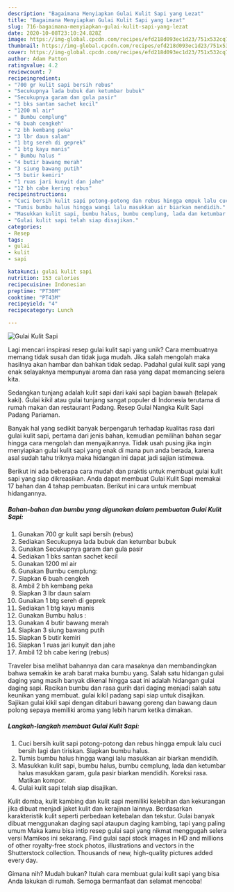 ```yaml
---
description: "Bagaimana Menyiapkan Gulai Kulit Sapi yang Lezat"
title: "Bagaimana Menyiapkan Gulai Kulit Sapi yang Lezat"
slug: 716-bagaimana-menyiapkan-gulai-kulit-sapi-yang-lezat
date: 2020-10-08T23:10:24.828Z
image: https://img-global.cpcdn.com/recipes/efd218d093ec1d23/751x532cq70/gulai-kulit-sapi-foto-resep-utama.jpg
thumbnail: https://img-global.cpcdn.com/recipes/efd218d093ec1d23/751x532cq70/gulai-kulit-sapi-foto-resep-utama.jpg
cover: https://img-global.cpcdn.com/recipes/efd218d093ec1d23/751x532cq70/gulai-kulit-sapi-foto-resep-utama.jpg
author: Adam Patton
ratingvalue: 4.2
reviewcount: 7
recipeingredient:
- "700 gr kulit sapi bersih rebus"
- "Secukupnya lada bubuk dan ketumbar bubuk"
- "Secukupnya garam dan gula pasir"
- "1 bks santan sachet kecil"
- "1200 ml air"
- " Bumbu cemplung"
- "6 buah cengkeh"
- "2 bh kembang peka"
- "3 lbr daun salam"
- "1 btg sereh di geprek"
- "1 btg kayu manis"
- " Bumbu halus "
- "4 butir bawang merah"
- "3 siung bawang putih"
- "5 butir kemiri"
- "1 ruas jari kunyit dan jahe"
- "12 bh cabe kering rebus"
recipeinstructions:
- "Cuci bersih kulit sapi potong-potong dan rebus hingga empuk lalu cuci bersih lagi dan tiriskan. Siapkan bumbu halus."
- "Tumis bumbu halus hingga wangi lalu masukkan air biarkan mendidih."
- "Masukkan kulit sapi, bumbu halus, bumbu cemplung, lada dan ketumbar halus masukkan garam, gula pasir biarkan mendidih. Koreksi rasa. Matikan kompor."
- "Gulai kulit sapi telah siap disajikan."
categories:
- Resep
tags:
- gulai
- kulit
- sapi

katakunci: gulai kulit sapi 
nutrition: 153 calories
recipecuisine: Indonesian
preptime: "PT30M"
cooktime: "PT43M"
recipeyield: "4"
recipecategory: Lunch

---
```



![Gulai Kulit Sapi](https://img-global.cpcdn.com/recipes/efd218d093ec1d23/751x532cq70/gulai-kulit-sapi-foto-resep-utama.jpg)

Lagi mencari inspirasi resep gulai kulit sapi yang unik? Cara membuatnya memang tidak susah dan tidak juga mudah. Jika salah mengolah maka hasilnya akan hambar dan bahkan tidak sedap. Padahal gulai kulit sapi yang enak selayaknya mempunyai aroma dan rasa yang dapat memancing selera kita.

Sedangkan tunjang adalah kulit sapi dari kaki sapi bagian bawah (telapak kaki). Gulai kikil atau gulai tunjang sangat populer di Indonesia terutama di rumah makan dan restaurant Padang. Resep Gulai Nangka Kulit Sapi Padang Pariaman.

Banyak hal yang sedikit banyak berpengaruh terhadap kualitas rasa dari gulai kulit sapi, pertama dari jenis bahan, kemudian pemilihan bahan segar hingga cara mengolah dan menyajikannya. Tidak usah pusing jika ingin menyiapkan gulai kulit sapi yang enak di mana pun anda berada, karena asal sudah tahu triknya maka hidangan ini dapat jadi sajian istimewa.


Berikut ini ada beberapa cara mudah dan praktis untuk membuat gulai kulit sapi yang siap dikreasikan. Anda dapat membuat Gulai Kulit Sapi memakai 17 bahan dan 4 tahap pembuatan. Berikut ini cara untuk membuat hidangannya.

<!--inarticleads1-->

##### Bahan-bahan dan bumbu yang digunakan dalam pembuatan Gulai Kulit Sapi:

1. Gunakan 700 gr kulit sapi bersih (rebus)
1. Sediakan Secukupnya lada bubuk dan ketumbar bubuk
1. Gunakan Secukupnya garam dan gula pasir
1. Sediakan 1 bks santan sachet kecil
1. Gunakan 1200 ml air
1. Gunakan  Bumbu cemplung:
1. Siapkan 6 buah cengkeh
1. Ambil 2 bh kembang peka
1. Siapkan 3 lbr daun salam
1. Gunakan 1 btg sereh di geprek
1. Sediakan 1 btg kayu manis
1. Gunakan  Bumbu halus :
1. Gunakan 4 butir bawang merah
1. Siapkan 3 siung bawang putih
1. Siapkan 5 butir kemiri
1. Siapkan 1 ruas jari kunyit dan jahe
1. Ambil 12 bh cabe kering (rebus)


Traveler bisa melihat bahannya dan cara masaknya dan membandingkan bahwa semakin ke arah barat maka bumbu yang. Salah satu hidangan gulai daging yang masih banyak dikenal hingga saat ini adalah hidangan gulai daging sapi. Racikan bumbu dan rasa gurih dari daging menjadi salah satu keunikan yang membuat. gulai kikil padang sapi siap untuk disajikan. Sajikan gulai kikil sapi dengan ditaburi bawang goreng dan bawang daun polong sepaya memiliki aroma yang lebih harum ketika dimakan. 

<!--inarticleads2-->

##### Langkah-langkah membuat Gulai Kulit Sapi:

1. Cuci bersih kulit sapi potong-potong dan rebus hingga empuk lalu cuci bersih lagi dan tiriskan. Siapkan bumbu halus.
1. Tumis bumbu halus hingga wangi lalu masukkan air biarkan mendidih.
1. Masukkan kulit sapi, bumbu halus, bumbu cemplung, lada dan ketumbar halus masukkan garam, gula pasir biarkan mendidih. Koreksi rasa. Matikan kompor.
1. Gulai kulit sapi telah siap disajikan.


Kulit domba, kulit kambing dan kulit sapi memiliki kelebihan dan kekurangan jika dibuat menjadi jaket kulit dan kerajinan lainnya. Berdasarkan karakteristik kulit seperti perbedaan ketebalan dan tekstur. Gulai banyak dibuat menggunakan daging sapi ataupun daging kambing, tapi yang paling umum Maka kamu bisa intip resep gulai sapi yang nikmat menggugah selera versi Mamikos ini sekarang. Find gulai sapi stock images in HD and millions of other royalty-free stock photos, illustrations and vectors in the Shutterstock collection. Thousands of new, high-quality pictures added every day. 

Gimana nih? Mudah bukan? Itulah cara membuat gulai kulit sapi yang bisa Anda lakukan di rumah. Semoga bermanfaat dan selamat mencoba!
